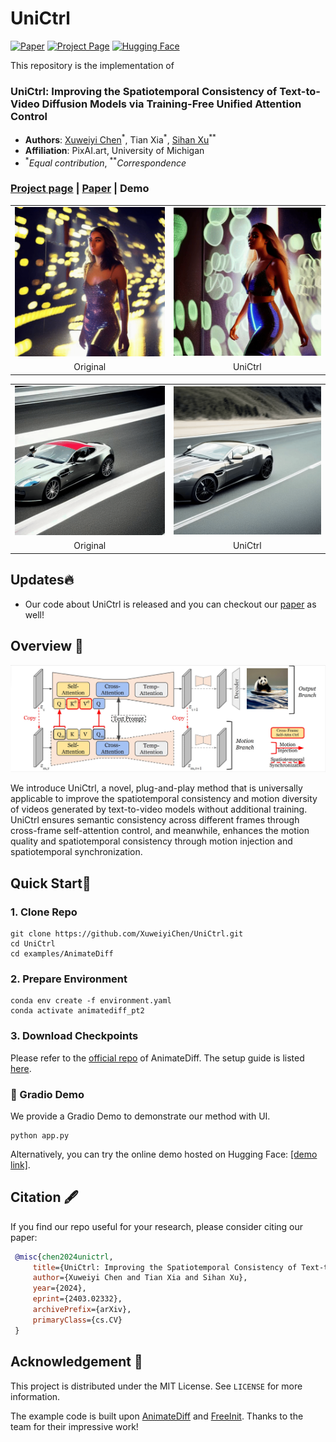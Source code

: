 # UniCtrl

[![Paper](https://img.shields.io/badge/arXiv-Paper-b31b1b?logo=arxiv&logoColor=b31b1b)](https://arxiv.org/abs/2403.02332)
[![Project Page](https://img.shields.io/badge/Project-Website-5B7493?logo=googlechrome&logoColor=5B7493)]([https://tianxingwu.github.io/pages/FreeInit/](https://unified-attention-control.github.io/))
[![Hugging Face](https://img.shields.io/badge/%F0%9F%A4%97%20Demo-%20Hugging%20Face-ED7D31)](https://huggingface.co/spaces/Xuweiyi/UniCtrl)


This repository is the implementation of

### UniCtrl: Improving the Spatiotemporal Consistency of Text-to-Video Diffusion Models via Training-Free Unified Attention Control

- **Authors**: [Xuweiyi Chen](https://xuweiyichen.github.io/)<sup>\*</sup>, Tian Xia<sup>\*</sup>, [Sihan Xu](https://sihanxu.github.io/)<sup>**</sup>
- **Affiliation**: PixAI.art, University of Michigan
- <sup>*</sup>*Equal contribution*, <sup>**</sup>*Correspondence*

### [Project page](https://unified-attention-control.github.io/) | [Paper](https://arxiv.org/abs/2403.02332) | Demo
<table>
  <tr>
    <td><img src="./assets/girl/orig_sample.gif" alt="Original" style="width:100%"></td>
    <td><img src="./assets/girl/ctrl_sample.gif" alt="UniCtrl" style="width:100%"></td>
  </tr>
  <tr>
    <td align="center">Original</td>
    <td align="center">UniCtrl</td>
  </tr>
</table>

<table>
  <tr>
    <td><img src="./assets/mt/orig_sample.gif" alt="Original" style="width:100%"></td>
    <td><img src="./assets/mt/ctrl_sample.gif" alt="UniCtrl" style="width:100%"></td>
  </tr>
  <tr>
    <td align="center">Original</td>
    <td align="center">UniCtrl</td>
  </tr>
</table>

## Updates🔥 

- Our code about UniCtrl is released and you can checkout our [paper](https://arxiv.org/abs/2403.02332) as well!

## Overview 📖
![overall_structure](./assets/unictrl.jpg)

We introduce UniCtrl, a novel, plug-and-play method that is universally applicable to improve the spatiotemporal consistency and motion diversity of videos generated by text-to-video models without additional training. UniCtrl ensures semantic consistency across different frames through cross-frame self-attention control, and meanwhile, enhances the motion quality and spatiotemporal consistency through motion injection and spatiotemporal synchronization.

## Quick Start🔨

### 1. Clone Repo

```
git clone https://github.com/XuweiyiChen/UniCtrl.git
cd UniCtrl
cd examples/AnimateDiff
```

### 2. Prepare Environment

```
conda env create -f environment.yaml
conda activate animatediff_pt2
```

### 3. Download Checkpoints

Please refer to the [official repo](https://github.com/guoyww/AnimateDiff) of AnimateDiff. The setup guide is listed [here](https://github.com/guoyww/AnimateDiff/blob/main/__assets__/docs/animatediff.md).

### 🤗 Gradio Demo

We provide a Gradio Demo to demonstrate our method with UI.

```
python app.py
```
Alternatively, you can try the online demo hosted on Hugging Face: [[demo link]](https://huggingface.co/).

## Citation :fountain_pen: 

   If you find our repo useful for your research, please consider citing our paper:

   ```bibtex
    @misc{chen2024unictrl,
        title={UniCtrl: Improving the Spatiotemporal Consistency of Text-to-Video Diffusion Models via Training-Free Unified Attention Control}, 
        author={Xuweiyi Chen and Tian Xia and Sihan Xu},
        year={2024},
        eprint={2403.02332},
        archivePrefix={arXiv},
        primaryClass={cs.CV}
    }
   ```

## Acknowledgement :white_heart:

This project is distributed under the MIT License. See `LICENSE` for more information.

The example code is built upon [AnimateDiff](https://github.com/guoyww/AnimateDiff) and [FreeInit](https://github.com/TianxingWu/FreeInit). Thanks to the team for their impressive work!

